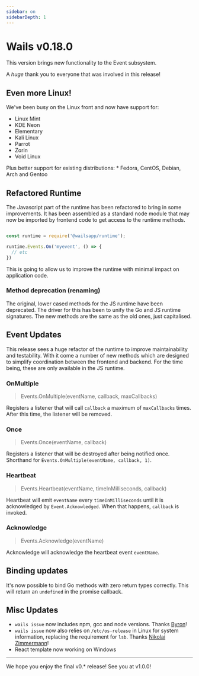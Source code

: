 ```yaml
---
sidebar: on
sidebarDepth: 1
---
```


# Wails v0.18.0

This version brings new functionality to the Event subsystem.

A *huge* thank you to everyone that was involved in this release!

## Even more Linux!

We've been busy on the Linux front and now have support for:
  * Linux Mint
  * KDE Neon
  * Elementary
  * Kali Linux
  * Parrot
  * Zorin
  * Void Linux

Plus better support for existing distributions: 
    * Fedora, CentOS, Debian, Arch and Gentoo

## Refactored Runtime

The Javascript part of the runtime has been refactored to bring in some improvements. It has been assembled as a standard node module that may now be imported by frontend code to get access to the runtime methods.

```javascript

const runtime = require('@wailsapp/runtime');

runtime.Events.On('myevent', () => {
  // etc
})

```

This is going to allow us to improve the runtime with minimal impact on application code.

### Method deprecation (renaming)
The original, lower cased methods for the JS runtime have been deprecated. The driver for this has been to unify the Go and JS runtime signatures. The new methods are the same as the old ones, just capitalised. 

## Event Updates

This release sees a huge refactor of the runtime to improve maintainability and testability. With it come a number of new methods which are designed to simplify coordination between the frontend and backend. For the time being, these are only available in the JS runtime.

### OnMultiple

> Events.OnMultiple(eventName, callback, maxCallbacks)

Registers a listener that will call `callback` a maximum of `maxCallbacks` times. After this time, the listener will be removed.

### Once 

> Events.Once(eventName, callback)

Registers a listener that will be destroyed after being notified once. Shorthand for `Events.OnMultiple(eventName, callback, 1)`.

### Heartbeat

> Events.Heartbeat(eventName, timeInMilliseconds, callback)

Heartbeat will emit `eventName` every `timeInMilliseconds` until it is acknowledged by `Event.Acknowledged`. When that happens, `callback` is invoked. 

### Acknowledge

> Events.Acknowledge(eventName)

Acknowledge will acknowledge the heartbeat event `eventName`.

## Binding updates

It's now possible to bind Go methods with zero return types correctly. This will return an `undefined` in the promise callback.

## Misc Updates

  * `wails issue` now includes npm, gcc and node versions. Thanks [Byron](https://github.com/bh90210)!
  * `wails issue` now also relies on `/etc/os-release` in Linux for system information, replacing the requirement for `lsb`. Thanks [Nikolai Zimmermann](https://github.com/Chronophylos)!
  * React template now working on Windows

---

We hope you enjoy the final v0.* release! See you at v1.0.0!